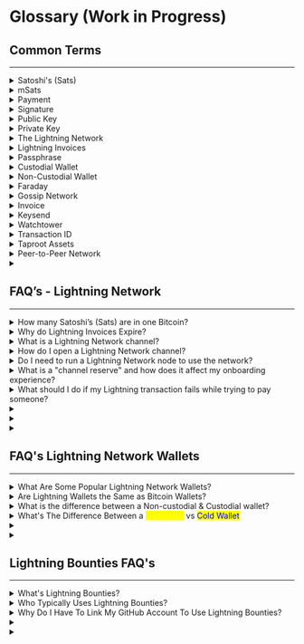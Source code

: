 # Glossary (Work in Progress)

## Common Terms

***

<details>

<summary>Satoshi's (Sats)</summary>

A satoshi is 1/100 millionth of a Bitcoin. In the Lightning Network, a satoshi is further divisible into 1000 pieces ([millisatoshi](https://docs.lightning.engineering/community-resources/glossary#millisatoshi)). It is named after Bitcoin's creator, [Satoshi Nakamoto](https://docs.lightning.engineering/community-resources/glossary#satoshi-nakamoto).

</details>

<details>

<summary>mSats</summary>

mSats are each 1/1000 (a thousandth) of a satoshi. A satoshi is the smallest unit for bitcoin, but lightning can transact with even smaller units while channels are open. The amount is [rounded down](https://github.com/lightningnetwork/lnd/blob/master/lnwire/msat.go#L22-L24) to the nearest satoshi when the channel is closed and broadcast to the blockchain to adhere to bitcoin's limit.

</details>

<details>

<summary>Payment</summary>

A payment is a transaction that occurs on the lightning network. Payments are routed through lightning payment channels and are not recorded in the bitcoin blockchain.

_Credit: bitcoin.design_

</details>

<details>

<summary>Signature</summary>

Since a [private key](https://bitcoin.design/guide/glossary/#private-key) can be used to prove that the holder controls a specific address, it can therefore authorize transactions from the address. This is called a digital signature.

<img src="../../.gitbook/assets/image (14).png" alt="https://bitcoin.design/assets/images/guide/glossary/signature.jpg" data-size="original">

One of the most important activities of the Bitcoin network is to verify that signatures are valid.



_Credit: bitcoin.design_

</details>

<details>

<summary>Public Key</summary>

A bitcoin address’ public key can be derived from the private key. The address itself is a hash of the public key.

</details>

<details>

<summary>Private Key</summary>

Every Bitcoin address has a public key and a corresponding private key, together they are called a keypair. If you have access to both the public and private key, you effectively control the funds in the address. As with HD wallets there are also keypairs that control _branches_ in the hierarchical tree of the wallet, and at the very top is the extended keypair (x-pub and x-prv for short) that control all the addresses in the wallet.

The private key is a 64 hexadecimal (or 256 if described in binary 1’s and 0’s) character string generated by the encryption algorithm. They look something like this in hexadecimal form:

`5KYZdUEo39z3FPrtuX2QbbwGnNP5zTd7yyr2SC1j299sBCnWjss`

Or for the extended private key:

`xprv9zrji5mK3nb4RbuR2ZYFtyzK3gn78KnEzkNP4ZxwwPPwcgQQVZqnjTMAGxmmM3jpmfsthQUtfD9iYPvnaqwejCjcyEswLqEhX4LPKNFUXT5`

_Credit: bitcoin.design_

</details>

<details>

<summary>The Lightning Network</summary>

The [lightning network](https://lightning.network/) extends bitcoin with payment channels to increase transaction speed and lower costs. It is becoming widely adopted and accepted as the preferred way to scale bitcoin.



_Credit: bitcoin.design_

</details>

<details>

<summary>Lightning Invoices</summary>

Users of the lightning network use a lightning invoice to request a payment. It is defined by [BOLT 11](https://github.com/lightningnetwork/lightning-rfc/blob/master/11-payment-encoding.md) and includes an amount to be paid, destination of the payment, and an optional message. Unlike bitcoin addresses, lightning invoices expire after a set amount of time. By default, this is set to 60 minutes.

_Credit: bitcoin.design_

</details>

<details>

<summary>Passphrase</summary>

A passphrase can be added to the [recovery phrase](https://bitcoin.design/guide/glossary/#recovery-phrase) for extra security. Technically, all recovery phrases have a passphrase. If it’s not set by the user, an empty string (“”) will be used by default. Using the recovery phrase with or without the user-defined passphrase will recover two DIFFERENT wallets. Passphrases are sometimes called the password, the extra word, or the 13th/25th word.

_Credit: bitcoin.design_

</details>

<details>

<summary>Custodial Wallet</summary>

A custodial wallet is a wallet wherein the user’s private keys are held by a third party, such as an exchange. The third-party has full control over the user’s funds, while the user only has permission to send and receive bitcoin.

The third party is responsible for providing a backup to the wallet in case the user forgets their login information. A custodial wallet is subject to the security practices of the third party, which reduces the user's responsibility, but creates an increased risk to the seed phrase and the keys stored by the wallet if the third party is hacked.

</details>

<details>

<summary>Non-Custodial Wallet</summary>

Non-custodial wallets give the user full control over their funds and the associated private keys. By using a non-custodial wallet, a user is their own bank; they can initiate transactions and are responsible for the security of their wallet, including the protection of their seed phrase, which can be used to restore their wallet if it’s lost or compromised.

</details>

<details>

<summary>Faraday </summary>

Faraday is analytics software developed by Lightning Labs that can help identify [liquidity needs](https://docs.lightning.engineering/community-resources/glossary#liquidity-management) and profitable channels in a [Lightning node](https://docs.lightning.engineering/community-resources/glossary#lightning-network-node).

</details>

<details>

<summary>Gossip Network</summary>

The Lightning gossip network is used to broadcast information about channels and peers.

</details>

<details>

<summary>Invoice </summary>

To receive Lightning payments, the recipient typically issues an invoice containing information such as a [public key](https://docs.lightning.engineering/community-resources/glossary#public-key), [payment hash](https://docs.lightning.engineering/community-resources/glossary#payment-hash), or an invoice amount and label. Invoices are defined in[ BOLT 11](https://www.bolt11.org/).

</details>

<details>

<summary>Keysend </summary>

Keysend allows users of the Lightning Network to send funds to a node's public key.

</details>

<details>

<summary>Watchtower </summary>

A watchtower consists of a client and a server. The client will share information relevant to [channel breaches](https://docs.lightning.engineering/community-resources/glossary#channel-breach) with the server, which will intervene in case they observe a breach on-chain. Watchtowers are needed in case the client is offline and unable to observe the breach themselves.

</details>

<details>

<summary>Transaction ID</summary>

The transaction ID (txid) is the hash of a Bitcoin transaction. Channels are identified by the transaction ID of their funding transaction.

</details>

<details>

<summary>Taproot Assets</summary>

A Taproot-powered protocol for issuing assets on Bitcoin that can be transferred over the Lightning Network for instant, high-volume, low-fee transactions.

Taproot Assets (formerly Taro) is a new Taproot-powered protocol for issuing assets on the Bitcoin blockchain that can be transferred over the Lightning Network for instant, high-volume, low-fee transactions. At its core, Taproot Assets taps into the security and stability of the Bitcoin network and the speed, scalability, and low fees of Lightning.

Overview of Taproot Assets:

1. Allows assets to be issued on the Bitcoin blockchain
2. Leverages taproot for privacy and scalability
3. Assets can be deposited into Lightning channels
4. Assets can be transferred over the existing Lightning Network



</details>

<details>

<summary>Peer-to-Peer Network</summary>

A peer-to-peer network is any system not relying on a leader, in which connections are made directly between peers without intermediaries.

</details>

<details>

<summary></summary>



</details>





## FAQ’s - Lightning Network&#x20;

***

<details>

<summary>How many Satoshi’s (Sats) are in one Bitcoin?</summary>

Each of the 21 million units of Bitcoin that will ever exist can be broken down further into 100,000,000 satoshis.

</details>

<details>

<summary>Why do Lightning Invoices Expire?</summary>

Why do invoices expire? If invoices had no expiry, recipients would likely run into memory/storage issues as the number of locally stored preimages grows with each payment attempt.

_Credit: bitcoin.design_

</details>

<details>

<summary>What is a Lightning Network channel?</summary>

A Lightning Network channel is a peer-to-peer payment channel that enables instant and low-cost transactions between two parties.

</details>

<details>

<summary>How do I open a Lightning Network channel?</summary>

Open a channel by sending a small amount of Bitcoin to another node or wallet, which serves as a deposit for the channel.

</details>

<details>

<summary>Do I need to run a Lightning Network node to use the network?</summary>

Nope, you don't need to run a node to use the Lightning Network. You can simply use a lightning wallet app to send and receive payments.

</details>

<details>

<summary>What is a "channel reserve" and how does it affect my onboarding experience?</summary>

Channel reserve is the amount of Bitcoin required to open a payment channel. Higher reserves can make it harder to find nodes and open channels.

</details>

<details>

<summary>What should I do if my Lightning transaction fails while trying to pay someone?</summary>

Lightning Network transactions can fail for a few common reasons. The most frequent one is usually just not having enough funds in your channel to cover the payment. Make sure you've got enough money in the account you're sending from and don't forget to factor in the network fees (\~2% of the total amount you are trying to send).

Another common issue is the transaction not being able to find a route to the recipient's Lightning node. If that happens, just try again a few minutes later.

The Lightning Network is still evolving, so some failed transactions are normal. But those two things - insufficient funds and routing problems - tend to be the main culprits when a Lightning payment doesn't go through.

</details>

<details>

<summary></summary>



</details>

<details>

<summary></summary>



</details>

<details>

<summary></summary>



</details>



## FAQ's Lightning Network Wallets&#x20;

***



<details>

<summary>What Are Some Popular Lightning Network Wallets?</summary>

Some popular Lightning Network wallets include:&#x20;

* [Blue Wallet](https://bluewallet.io/)
* [Blink](https://www.blink.sv/)
* &#x20;[Muun](https://muun.com/)&#x20;
* [Wallet of Satoshi](https://www.walletofsatoshi.com/)
* [ Zeus Wallet](https://zeusln.com/)
* [Breez](https://breez.technology/)

</details>

<details>

<summary>Are Lightning Wallets the Same as Bitcoin Wallets?</summary>

No, they're not quite the same.

A Bitcoin wallet stores your Bitcoin and conducts transactions directly on the main Bitcoin network. However, with a Lightning wallet, transactions are performed on top of the Bitcoin network using specialized channels between two parties. These channels enable off-chain transactions that Bitcoin itself doesn't track. Only the opening and closing of these channels are recorded on the Bitcoin network.

In summary, while both wallets involve Bitcoin, a Lightning wallet leverages additional channels to facilitate faster and more scalable transactions.

</details>

<details>

<summary>What is the difference between a Non-custodial &#x26; Custodial wallet?</summary>

<mark style="background-color:red;">**Non-custodial Wallet:**</mark>\
A non-custodial wallet gives you full control over your private key and recovery phrase. This means that you are the only one who can initiate transactions, ensuring that your funds can only be accessed with your direct action. However, it's important to remember that if you forget or lose your recovery phrase, the wallet makers cannot help you regain access to your funds.

<mark style="background-color:orange;">**Custodial Wallet:**</mark>\
On the other hand, a custodial wallet takes a slightly different approach. In this type of wallet, you don't have direct control over the recovery phrase. Instead, you typically sign in with your email and password. In a custodial wallet, you have to trust the wallet makers to secure your recovery phrase and your Bitcoin. Essentially, the wallet makers technically have control over your funds. Many exchanges provide custodial wallets as part of their services.

To sum it up, non-custodial wallets give you complete control, while custodial wallets require you to trust the wallet makers to secure your funds. It's important to understand the difference and choose the option that aligns with your preferences and level of trust.

</details>

<details>

<summary>What's The Difference Between a <mark style="color:yellow;">Hot Wallet</mark> vs <mark style="color:blue;">Cold Wallet</mark></summary>

_<mark style="color:yellow;">Hot</mark>_ and _<mark style="color:blue;">cold</mark>_ describes a wallet in terms of being connected to the internet. Where a <mark style="color:yellow;">hot</mark> wallet is connected to the internet, a <mark style="color:blue;">cold</mark> wallet is not.&#x20;

The idea is that a <mark style="color:blue;">cold</mark> wallet is less susceptible to third-party theft over the internet. Most software wallet applications would be seen as <mark style="color:yellow;">hot</mark> (although some can be used just for signing on a device not connected to the internet), and most hardware wallet applications would be seen as <mark style="color:blue;">cold</mark> (although they are sometimes connected for signing purposes).

</details>

<details>

<summary></summary>



</details>

<details>

<summary></summary>



</details>



## Lightning Bounties FAQ's

***

<details>

<summary>What's Lightning Bounties?</summary>

Lightning Bounties is a Web3 Bug Bounty Platform tailored to open-source developers and the Lightning Network. We provide a platform for developers, bug bounty hunters, and ethical hackers to discover and report bugs, vulnerabilities, and security issues within Lightning Network applications and protocols.

Lightning Bounties offers an opportunity for the Lightning community to proactively address potential security threats and ensure the overall safety and integrity of the network.

The platform facilitates the responsible disclosure of vulnerabilities and rewards individuals for their efforts in identifying and reporting security issues, ultimately contributing to the ongoing improvement and stability of the Lightning network.

Through Lightning Bounties, participants can engage in a collaborative effort to bolster the security of the Lightning ecosystem, and contribute to a safer and more reliable network for all users.

</details>

<details>

<summary>Who Typically Uses Lightning Bounties?</summary>

Lightning Bounties caters to two primary groups: **developers** and **organizations**.

**Developers** can showcase their skills, earn Bitcoin, and contribute to the growth of web3 technology.

**Organizations** can tap into a talented pool of developers to improve the quality and security of their software projects.

</details>

<details>

<summary>Why Do I Have To Link My GitHub Account To Use Lightning Bounties?</summary>

**Linking your GitHub account to Lightning Bounties is necessary for several reasons:**

<img src="../../.gitbook/assets/image (18).png" alt="" data-size="original">



**TLDR**: _Linking your GitHub account streamlines bug hunting, promotes collaboration, and ensures proper reward distribution._

</details>

<details>

<summary></summary>



</details>

<details>

<summary></summary>



</details>

